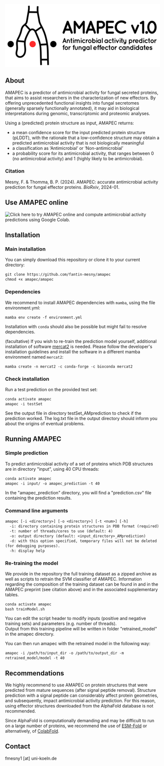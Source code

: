 ![](amapec_logo.svg)

## About
AMAPEC is a predictor of antimicrobial activity for fungal secreted proteins, that aims to assist researchers in the characterization of new effectors. By offering unprecedented functional insights into fungal secretomes (generally sparsely functionally annotated), it may aid in biological interpretations during genomic, transcriptomic and proteomic analyses.

Using a (predicted) protein structure as input, AMAPEC returns:
- a mean confidence score for the input predicted protein structure (pLDDT⁠), with the rationale that a low-confidence structure may obtain a predicted antimicrobial activity that is not biologically meaningful
- a classification as ‘Antimicrobial’ or ‘Non-antimicrobial’
- a probability score for its antimicrobial activity, that ranges between 0 (no antimicrobial activity) and 1 (highly likely to be antimicrobial).

### Citation

Mesny, F. & Thomma, B. P. (2024). AMAPEC: accurate antimicrobial activity prediction for fungal effector proteins. *BioRxiv*, 2024-01.

## Use AMAPEC online

![Click here](https://colab.research.google.com/github/fantin-mesny/amapec/blob/main/googleColab/AMAPEC.ipynb) to try AMAPEC online and compute antimicrobial activity predictions using Google Colab.

## Installation

### Main installation

You can simply download this repository or clone it to your current directory:
```
git clone https://github.com/fantin-mesny/amapec
chmod +x amapec/amapec
```
### Dependencies

We recommend to install AMAPEC dependencies with `mamba`, using the file environment.yml:
```
mamba env create -f environment.yml
```
Installation with `conda` should also be possible but might fail to resolve dependencies.

(facultative) If you wish to re-train the prediction model yourself, additional installation of software [mercat2](https://github.com/raw-lab/mercat2) is needed.
Please follow the developer's installation guidelines and install the software in a different mamba environment named `mercat2`:
```
mamba create -n mercat2 -c conda-forge -c bioconda mercat2
```
### Check installation

Run a test prediction on the provided test set:
```
conda activate amapec
amapec -i testSet 
```
See the output file in directory testSet_AMprediction to check if the prediction worked.
The log.txt file in the output directory should inform you about the origins of eventual problems.

## Running AMAPEC

### Simple prediction

To predict antimicrobial activity of a set of proteins which PDB structures are in directory "input", using 40 CPU threads:
```
conda activate amapec
amapec -i input/ -o amapec_prediction -t 40 
```
In the "amapec_prediction" directory, you will find a "prediction.csv" file containing the prediction results.

### Command line arguments

```
amapec [-i <directory>] [-o <directory>] [-t <num>] [-h]
  -i: directory containing protein structures in PDB format (required)
  -t: number of threads/cores to use (default: 4)
  -o: output directory (default: <input_directory>_AMprediction)
  -d: with this option specified, temporary files will not be deleted (for debugging purposes).
  -h: display help
```
### Re-training the model

We provide in the repository the full training dataset as a zipped archive as well as scripts to retrain the SVM classifier of AMAPEC.
Information regarding the composition of the training dataset can be found in and in the AMAPEC preprint (see citation above) and in the associated supplementary tables.

```
conda activate amapec
bash trainModel.sh
```
You can edit the script header to modify inputs (positive and negative training sets) and parameters (e.g. number of threads).  
Output from this training pipeline will be written in folder "retrained_model" in the amapec directory.

You can then run amapec with the retrained model in the following way:
```
amapec -i /path/to/input_dir -o /path/to/output_dir -m retrained_model/model -t 40
```

## Recommendations

We highly recommend to use AMAPEC on protein structures that were predicted from mature sequences (after signal peptide removal). 
Structure prediction with a signal peptide can considerably affect protein geometries, and subsequently, impact antimicrobial activity prediction.
For this reason, using effector structures downloaded from the AlphaFold database is not recommended.

Since AlphaFold is computationally demanding and may be difficult to run on a large number of proteins, we recommend the use of [ESM-Fold](https://github.com/facebookresearch/esm) or alternatively, of [ColabFold](https://github.com/sokrypton/ColabFold). 

## Contact

fmesny1 \[at\] uni-koeln.de
